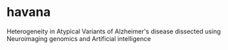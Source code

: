 # havana
 Heterogeneity in Atypical Variants of Alzheimer's disease dissected using Neuroimaging genomics and Artificial intelligence
